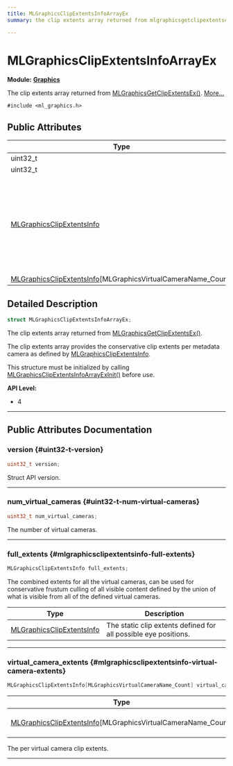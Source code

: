 ```yaml
---
title: MLGraphicsClipExtentsInfoArrayEx
summary: the clip extents array returned from mlgraphicsgetclipextentsex. 

---
```


# MLGraphicsClipExtentsInfoArrayEx

**Module:** **[Graphics](/versioned_docs/version-03-Jan-2023/api-ref/api/Modules/group___graphics/group___graphics.md)**



The clip extents array returned from [MLGraphicsGetClipExtentsEx()](/versioned_docs/version-03-Jan-2023/api-ref/api/Modules/group___graphics/group___graphics.md#mlresult-mlgraphicsgetclipextentsex).  [More...](#detailed-description)


`#include <ml_graphics.h>`

## Public Attributes

| Type           | Name           |
| -------------- | -------------- |
| uint32_t | **[version](/versioned_docs/version-03-Jan-2023/api-ref/api/Modules/group___graphics/struct_m_l_graphics_clip_extents_info_array_ex.md#uint32-t-version)**  |
| uint32_t | **[num_virtual_cameras](/versioned_docs/version-03-Jan-2023/api-ref/api/Modules/group___graphics/struct_m_l_graphics_clip_extents_info_array_ex.md#uint32-t-num-virtual-cameras)**  |
| [MLGraphicsClipExtentsInfo](/versioned_docs/version-03-Jan-2023/api-ref/api/Modules/group___graphics/struct_m_l_graphics_clip_extents_info.md) | **[full_extents](/versioned_docs/version-03-Jan-2023/api-ref/api/Modules/group___graphics/struct_m_l_graphics_clip_extents_info_array_ex.md#mlgraphicsclipextentsinfo-full-extents)** <br></br>The combined extents for all the virtual cameras, can be used for conservative frustum culling of all visible content defined by the union of what is visible from all of the defined virtual cameras.  |
| [MLGraphicsClipExtentsInfo](/versioned_docs/version-03-Jan-2023/api-ref/api/Modules/group___graphics/struct_m_l_graphics_clip_extents_info.md)[MLGraphicsVirtualCameraName_Count] | **[virtual_camera_extents](/versioned_docs/version-03-Jan-2023/api-ref/api/Modules/group___graphics/struct_m_l_graphics_clip_extents_info_array_ex.md#mlgraphicsclipextentsinfo-virtual-camera-extents)**  |

## Detailed Description

```cpp
struct MLGraphicsClipExtentsInfoArrayEx;
```

The clip extents array returned from [MLGraphicsGetClipExtentsEx()](/versioned_docs/version-03-Jan-2023/api-ref/api/Modules/group___graphics/group___graphics.md#mlresult-mlgraphicsgetclipextentsex). 

The clip extents array provides the conservative clip extents per metadata camera as defined by [MLGraphicsClipExtentsInfo](/versioned_docs/version-03-Jan-2023/api-ref/api/Modules/group___graphics/struct_m_l_graphics_clip_extents_info.md).

This structure must be initialized by calling [MLGraphicsClipExtentsInfoArrayExInit()](/versioned_docs/version-03-Jan-2023/api-ref/api/Modules/group___graphics/group___graphics.md#void-mlgraphicsclipextentsinfoarrayexinit) before use.




**API Level:**
  * 4 




-----------
## Public Attributes Documentation

### version {#uint32-t-version}

```cpp
uint32_t version;
```


Struct API version. 





-----------

### num_virtual_cameras {#uint32-t-num-virtual-cameras}

```cpp
uint32_t num_virtual_cameras;
```


The number of virtual cameras. 





-----------

### full_extents {#mlgraphicsclipextentsinfo-full-extents}

```cpp
MLGraphicsClipExtentsInfo full_extents;
```

The combined extents for all the virtual cameras, can be used for conservative frustum culling of all visible content defined by the union of what is visible from all of the defined virtual cameras. 


| Type | Description |
|--|--|
| [MLGraphicsClipExtentsInfo](/versioned_docs/version-03-Jan-2023/api-ref/api/Modules/group___graphics/struct_m_l_graphics_clip_extents_info.md) | The static clip extents defined for all possible eye positions.  |






-----------

### virtual_camera_extents {#mlgraphicsclipextentsinfo-virtual-camera-extents}

```cpp
MLGraphicsClipExtentsInfo[MLGraphicsVirtualCameraName_Count] virtual_camera_extents;
```



| Type | Description |
|--|--|
| [MLGraphicsClipExtentsInfo](/versioned_docs/version-03-Jan-2023/api-ref/api/Modules/group___graphics/struct_m_l_graphics_clip_extents_info.md)[MLGraphicsVirtualCameraName_Count] | The static clip extents defined for all possible eye positions. [MLGraphicsVirtualCameraName_Count] |


The per virtual camera clip extents. 





-----------

